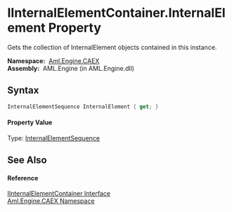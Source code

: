 IInternalElementContainer.InternalElement Property
==================================================
Gets the collection of InternalElement objects contained in this instance.

  **Namespace:**  [Aml.Engine.CAEX][1]  
  **Assembly:**  AML.Engine (in AML.Engine.dll)

Syntax
------

```csharp
InternalElementSequence InternalElement { get; }
```

#### Property Value
Type: [InternalElementSequence][2]

See Also
--------

#### Reference
[IInternalElementContainer Interface][3]  
[Aml.Engine.CAEX Namespace][1]  

[1]: ../README.md
[2]: ../InternalElementSequence/README.md
[3]: README.md
[4]: https://www.automationml.org
[5]: ../../icons/logoShade.png